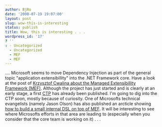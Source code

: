 ```yaml
---
author: BjRo
date: '2008-07-19 19:07:00'
layout: post
slug: wow-this-is-interesting
status: publish
title: Wow, this is interesting . . .
wordpress_id: '17'
? ''
: - Uncategorized
  - Uncategorized
  - MEF
  - MEF
---
```


.... Microsoft seems to move Dependency Injection as part of the general
topic "application extensibillity" into the .NET Framework core. Have a
look at the post of [Krzysztof Cwalina about the Managed Extensibillity
Framework
(MEF)](http://blogs.msdn.com/kcwalina/archive/2008/04/25/MEF.aspx).
Although the project has just started and is clearly at an early stage,
a first [CTP](http://code.msdn.microsoft.com/mef) has already been
published. I'm going to dig into the CTP soon, mostly because of
curiosity. One of Microsofts technical evangelists (namely Jason Olson)
has also published an arcticle showing [how to build a small internal
DSL on top of
MEF](http://http://www.managed-world.com/2008/07/04/BuildingAFluentInterfaceForMEF.aspx).
It will be interesting to see where Microsofts efforts in that area are
leading to (especially when you consider that the core team is working
on it) . . .
